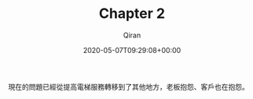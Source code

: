 ﻿---
title: Chapter 2
author: Qiran
type: post
date: 2020-05-07T09:29:08+00:00
aliases: ["/chapter-2/"]
categories:
  - Are You Lights On

---
現在的問題已經從提高電梯服務轉移到了其他地方，老板抱怨、客戶也在抱怨。
